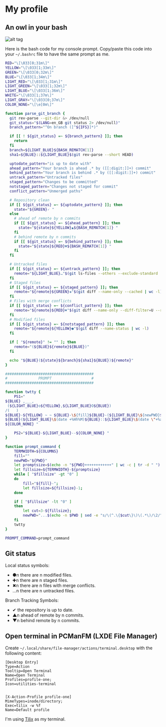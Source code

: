 # My profile

## An owl in your bash

![alt tag](https://github.com/Lecrapouille/MyBashPrompt/blob/master/owl.png)

Here is the bash code for my console prompt. Copy/paste this code into your `~/.bashrc` file to have the same prompt as me.

```bash
RED="\[\033[0;31m\]"
YELLOW="\[\033[1;33m\]"
GREEN="\[\033[0;32m\]"
BLUE="\[\033[1;34m\]"
LIGHT_RED="\[\033[1;31m\]"
LIGHT_GREEN="\[\033[1;32m\]"
LIGHT_BLUE="\[\033[1;36m\]"
WHITE="\[\033[1;37m\]"
LIGHT_GRAY="\[\033[0;37m\]"
COLOR_NONE="\[\e[0m\]"

function parse_git_branch {
  git rev-parse --git-dir &> /dev/null
  git_status="$(LANG=en_GB git status 2> /dev/null)"
  branch_pattern="^On branch ([^${IFS}]*)"

  if [[ ! ${git_status} =~ ${branch_pattern} ]]; then
    return
  fi
  branch=${LIGHT_BLUE}${BASH_REMATCH[1]}
  sha1=${BLUE}::${LIGHT_BLUE}$(git rev-parse --short HEAD)

  uptodate_pattern="is up to date with"
  ahead_pattern="Your branch is ahead .* by ([[:digit:]]+) commit"
  behind_pattern="Your branch is behind .* by ([[:digit:]]+) commit"
  untrack_pattern="Untracked files"
  staged_pattern="Changes to be committed"
  notstaged_pattern="Changes not staged for commit"
  conflict_pattern="Unmerged paths"

  # Repository clean
  if [[ ${git_status} =~ ${uptodate_pattern} ]]; then
    state="${GREEN}🗸 "
  else
    # ahead of remote by n commits
    if [[ ${git_status} =~ ${ahead_pattern} ]]; then
      state="${state}${YELLOW}▲${BASH_REMATCH[1]} "
    fi
    # behind remote by n commits
    if [[ ${git_status} =~ ${behind_pattern} ]]; then
      state="${state}${RED}▼${BASH_REMATCH[1]} "
    fi
  fi

  # Untracked files
  if [[ ${git_status} =~ ${untrack_pattern} ]]; then
    remote="${LIGHT_BLUE}…"$(git ls-files --others --exclude-standard | wc -l)
  fi
  # Staged files
  if [[ ${git_status} =~ ${staged_pattern} ]]; then
    remote="${remote}${GREEN}✚"$(git diff --name-only --cached | wc -l)
  fi
  # Files with merge conflicts
  if [[ ${git_status} =~ ${conflict_pattern} ]]; then
    remote="${remote}${RED}✖"$(git diff --name-only --diff-filter=U --relative | wc -l)
  fi
  # Modified files
  if [[ ${git_status} =~ ${notstaged_pattern} ]]; then
    remote="${remote}${YELLOW}●"$(git diff --name-status | wc -l)
  fi

  if [ "${remote}" != "" ]; then
    remote="(${BLUE}${remote}${BLUE})"
  fi

  echo "${BLUE}(${state}${branch}${sha1}${BLUE})${remote}"
}

########################################
#              PROMPT                  #
########################################

function twtty {
    PS1="
${BLUE} ,___,
 (${LIGHT_BLUE}o${YELLOW},${LIGHT_BLUE}O${BLUE})
/(   )
${BLUE}-${YELLOW} ~ ~ ${BLUE}-\${fill}${BLUE}-(${LIGHT_BLUE}\${newPWD}${BLUE})-
${BLUE}(${LIGHT_BLUE}\$(date +%Hh%M)${BLUE}::${LIGHT_BLUE}\$(date \"+%a %d %b %y\")${BLUE})$(parse_git_branch)
${COLOR_NONE} "

    PS2="${BLUE}-${LIGHT_BLUE}--${COLOR_NONE} "
}

function prompt_command {
    TERMWIDTH=${COLUMNS}
    fill=""
    newPWD="${PWD}"
    let promptsize=$(echo -n "${PWD}++++++++++++" | wc -c | tr -d " ")
    let fillsize=${TERMWIDTH}-${promptsize}
    while [ "$fillsize" -gt "0" ]
    do
        fill="${fill}-";
        let fillsize=${fillsize}-1;
    done

    if [ "$fillsize" -lt "0" ]
    then
        let cut=3-${fillsize};
        newPWD="...$(echo -n $PWD | sed -e "s/\(^.\{$cut\}\)\(.*\)/\2/")";
    fi
    twtty
}

PROMPT_COMMAND=prompt_command
```

## Git status

Local status symbols:

- ●n there are n modified files.
- ✚n there are n staged files.
- ✖n there are n files with merge conflicts.
- …n there are n untracked files.

Branch Tracking Symbols:

- ✔ the repository is up to date.
- ▲n ahead of remote by n commits.
- ▼n behind remote by n commits.

## Open terminal in PCManFM (LXDE File Manager)

Create `~/.local/share/file-manager/actions/terminal.desktop` with the following content:

```desktop
[Desktop Entry]
Type=Action
Tooltip=Open Terminal
Name=Open Terminal
Profiles=profile-one;
Icon=utilities-terminal


[X-Action-Profile profile-one]
MimeTypes=inode/directory;
Exec=tilix -w %f
Name=Default profile
```

I'm using [Tilix](https://github.com/gnunn1/tilix) as my terminal.
